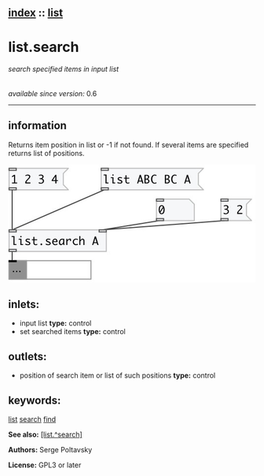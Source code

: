 [index](index.html) :: [list](category_list.html)
---

# list.search

###### search specified items in input list

*available since version:* 0.6

---


## information
Returns item position in list or -1 if not found.
If several items are specified returns list of positions.



[![example](../examples/img/list.search.jpg)](../examples/pd/list.search.pd)









## inlets:

* input list 
__type:__ control<br>
* set searched items 
__type:__ control<br>



## outlets:

* position of search item or list of such positions
__type:__ control<br>



## keywords:

[list](keywords/list.html)
[search](keywords/search.html)
[find](keywords/find.html)



**See also:**
[\[list.^search\]](list.%5Esearch.html)




**Authors:** Serge Poltavsky




**License:** GPL3 or later





